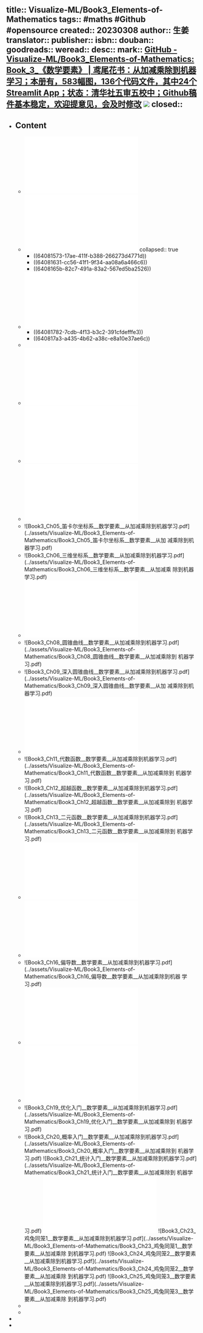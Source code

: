 title:: Visualize-ML/Book3_Elements-of-Mathematics
tags:: #maths #Github #opensource
created:: 20230308
author:: 生姜
translator::
publisher::
isbn::
douban::
goodreads::
weread::
desc::
mark:: [GitHub - Visualize-ML/Book3_Elements-of-Mathematics: Book_3_《数学要素》 |   鸢尾花书：从加减乘除到机器学习；本册有，583幅图，136个代码文件，其中24个Streamlit App；状态：清华社五审五校中；Github稿件基本稳定，欢迎提意见，会及时修改](https://github.com/Visualize-ML/Book3_Elements-of-Mathematics) ![](https://img.shields.io/github/stars/Visualize-ML/Book3_Elements-of-Mathematics)
closed::
-
- ## Content
  - ![Book3_Ch00_勘误表__数学要素__从加减乘除到机器学习.pdf](../assets/Visualize-ML/Book3_Elements-of-Mathematics/Book3_Ch00_勘误表__数学要素__从加减乘除到机器学习.pdf)
  - ![Book3_Ch00_正文前__数学要素__从加减乘除到机器学习.pdf](../assets/Visualize-ML/Book3_Elements-of-Mathematics/Book3_Ch00_正文前__数学要素__从加减乘除到机器学习.pdf)
    collapsed:: true
    - ((64081573-17ae-411f-b388-266273d4771d))
    - ((64081631-cc56-41f1-9f34-aa08a6a466c6))
    - ((6408165b-82c7-491a-83a2-567ed5ba2526))
  - ![Book3_Ch01_万物皆数__数学要素__从加减乘除到机器学习.pdf](../assets/Visualize-ML/Book3_Elements-of-Mathematics/Book3_Ch01_万物皆数__数学要素__从加减乘除到机器学习.pdf)
    - ((64081782-7cdb-4f13-b3c2-391cfdefffe3))
    - ((640817a3-a435-4b62-a38c-e8a10e37ae6c))
  -
  - ![Book3_Ch02_乘除__数学要素__从加减乘除到机器学习.pdf](../assets/Visualize-ML/Book3_Elements-of-Mathematics/Book3_Ch02_乘除__数学要素__从加减乘除到机器学习.pdf)
  - ![Book3_Ch03_几何__数学要素__从加减乘除到机器学习.pdf](../assets/Visualize-ML/Book3_Elements-of-Mathematics/Book3_Ch03_几何__数学要素__从加减乘除到机器学习.pdf)
  - ![Book3_Ch04_代数__数学要素__从加减乘除到机器学习.pdf](../assets/Visualize-ML/Book3_Elements-of-Mathematics/Book3_Ch04_代数__数学要素__从加减乘除到机器学习.pdf)
  - ![Book3_Ch05_笛卡尔坐标系__数学要素__从加减乘除到机器学习.pdf](../assets/Visualize-ML/Book3_Elements-of-Mathematics/Book3_Ch05_笛卡尔坐标系__数学要素__从加 减乘除到机器学习.pdf)
  - ![Book3_Ch06_三维坐标系__数学要素__从加减乘除到机器学习.pdf](../assets/Visualize-ML/Book3_Elements-of-Mathematics/Book3_Ch06_三维坐标系__数学要素__从加减乘 除到机器学习.pdf)
  - ![Book3_Ch07_距离__数学要素__从加减乘除到机器学习.pdf](../assets/Visualize-ML/Book3_Elements-of-Mathematics/Book3_Ch07_距离__数学要素__从加减乘除到机器学习.pdf)
  - ![Book3_Ch08_圆锥曲线__数学要素__从加减乘除到机器学习.pdf](../assets/Visualize-ML/Book3_Elements-of-Mathematics/Book3_Ch08_圆锥曲线__数学要素__从加减乘除到 机器学习.pdf)
  - ![Book3_Ch09_深入圆锥曲线__数学要素__从加减乘除到机器学习.pdf](../assets/Visualize-ML/Book3_Elements-of-Mathematics/Book3_Ch09_深入圆锥曲线__数学要素__从加 减乘除到机器学习.pdf)
  - ![Book3_Ch10_函数__数学要素__从加减乘除到机器学习.pdf](../assets/Visualize-ML/Book3_Elements-of-Mathematics/Book3_Ch10_函数__数学要素__从加减乘除到机器学习.pdf)
  - ![Book3_Ch11_代数函数__数学要素__从加减乘除到机器学习.pdf](../assets/Visualize-ML/Book3_Elements-of-Mathematics/Book3_Ch11_代数函数__数学要素__从加减乘除到 机器学习.pdf)
  - ![Book3_Ch12_超越函数__数学要素__从加减乘除到机器学习.pdf](../assets/Visualize-ML/Book3_Elements-of-Mathematics/Book3_Ch12_超越函数__数学要素__从加减乘除到 机器学习.pdf)
  - ![Book3_Ch13_二元函数__数学要素__从加减乘除到机器学习.pdf](../assets/Visualize-ML/Book3_Elements-of-Mathematics/Book3_Ch13_二元函数__数学要素__从加减乘除到 机器学习.pdf)
  - ![Book3_Ch14_数列__数学要素__从加减乘除到机器学习.pdf](../assets/Visualize-ML/Book3_Elements-of-Mathematics/Book3_Ch14_数列__数学要素__从加减乘除到机器学习.pdf)
  - ![Book3_Ch15_导数__数学要素__从加减乘除到机器学习.pdf](../assets/Visualize-ML/Book3_Elements-of-Mathematics/Book3_Ch15_导数__数学要素__从加减乘除到机器学习.pdf)
  - ![Book3_Ch16_偏导数__数学要素__从加减乘除到机器学习.pdf](../assets/Visualize-ML/Book3_Elements-of-Mathematics/Book3_Ch16_偏导数__数学要素__从加减乘除到机器 学习.pdf)
  - ![Book3_Ch17_微分__数学要素__从加减乘除到机器学习.pdf](../assets/Visualize-ML/Book3_Elements-of-Mathematics/Book3_Ch17_微分__数学要素__从加减乘除到机器学习.pdf)
  - ![Book3_Ch18_积分__数学要素__从加减乘除到机器学习.pdf](../assets/Visualize-ML/Book3_Elements-of-Mathematics/Book3_Ch18_积分__数学要素__从加减乘除到机器学习.pdf)
  - ![Book3_Ch19_优化入门__数学要素__从加减乘除到机器学习.pdf](../assets/Visualize-ML/Book3_Elements-of-Mathematics/Book3_Ch19_优化入门__数学要素__从加减乘除到 机器学习.pdf)
  - ![Book3_Ch20_概率入门__数学要素__从加减乘除到机器学习.pdf](../assets/Visualize-ML/Book3_Elements-of-Mathematics/Book3_Ch20_概率入门__数学要素__从加减乘除到 机器学习.pdf)
    ![Book3_Ch21_统计入门__数学要素__从加减乘除到机器学习.pdf](../assets/Visualize-ML/Book3_Elements-of-Mathematics/Book3_Ch21_统计入门__数学要素__从加减乘除到 机器学习.pdf)
    ![Book3_Ch22_向量__数学要素__从加减乘除到机器学习.pdf](../assets/Visualize-ML/Book3_Elements-of-Mathematics/Book3_Ch22_向量__数学要素__从加减乘除到机器学习.pdf)
    ![Book3_Ch23_鸡兔同笼1__数学要素__从加减乘除到机器学习.pdf](../assets/Visualize-ML/Book3_Elements-of-Mathematics/Book3_Ch23_鸡兔同笼1__数学要素__从加减乘除 到机器学习.pdf)
    ![Book3_Ch24_鸡兔同笼2__数学要素__从加减乘除到机器学习.pdf](../assets/Visualize-ML/Book3_Elements-of-Mathematics/Book3_Ch24_鸡兔同笼2__数学要素__从加减乘除 到机器学习.pdf)
    ![Book3_Ch25_鸡兔同笼3__数学要素__从加减乘除到机器学习.pdf](../assets/Visualize-ML/Book3_Elements-of-Mathematics/Book3_Ch25_鸡兔同笼3__数学要素__从加减乘除 到机器学习.pdf)
  -
  -
-
-
